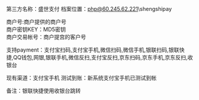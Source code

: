 第三方名称：盛世支付 
档案位置：php@60.245.62.221\shengshipay 
 
商户号:商户提供的商户号  
商户密钥KEY：MD5密钥  
商户交易帐号：商户提宫的客户号  
 
支持payment：支付宝扫码,支付宝手机,微信扫码,微信手机,银联扫码,银联快捷,QQ钱包,网银,银联手机,微信反扫,支付宝反扫,京东扫码,京东手机,京东反扫,收银台 
 
现有渠道：支付宝手机
测试到账：新系统支付宝手机已测试到帐  
 
备注：银联快捷使用收银台跳转
